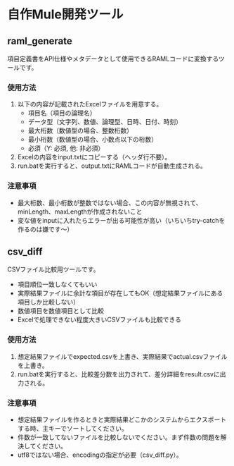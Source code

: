 # 自作Mule開発ツール

## raml_generate
項目定義書をAPI仕様やメタデータとして使用できるRAMLコードに変換するツールです。

### 使用方法
1. 以下の内容が記載されたExcelファイルを用意する。
   - 項目名（項目の論理名）
   - データ型（文字列、数値、論理型、日時、日付、時刻）
   - 最大桁数（数値型の場合、整数桁数）
   - 最小桁数（数値型の場合、小数点以下の桁数）
   - 必須（Y: 必須, 他: 非必須）
2. Excelの内容をinput.txtにコピーする（ヘッダ行不要）。
3. run.batを実行すると、output.txtにRAMLコードが自動生成される。

### 注意事項
- 最大桁数、最小桁数が整数ではない場合、この内容が無視されて、minLength、maxLengthが作成されないこと
- 変な値をinputに入れたらエラーが出る可能性が高い（いちいちtry-catchを作るのは嫌です～）

## csv_diff
CSVファイル比較用ツールです。
- 項目順位一致しなくてもいい
- 実際結果ファイルに余計な項目が存在してもOK（想定結果ファイルにある項目しか比較しない）
- 数値項目を数値項目として比較
- Excelで処理できない程度大きいCSVファイルも比較できる

### 使用方法
1. 想定結果ファイルでexpected.csvを上書き、実際結果でactual.csvファイルを上書き。
2. run.batを実行すると、比較差分数を出力されて、差分詳細をresult.csvに出力される。

### 注意事項
- 想定結果ファイルを作るときと実際結果どこかのシステムからエクスポートする時、主キーでソートしてください。
- 件数が一致してないファイルを比較しないでください。まず件数の問題を解決してください。
- utf8ではない場合、encodingの指定が必要（csv_diff.py）。
